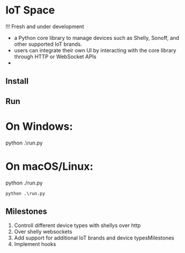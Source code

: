 # IoT Space

!!! Fresh and under development

- a Python core library to manage devices such as Shelly, Sonoff, and other supported IoT brands.
- users can integrate their own UI by interacting with the core library through HTTP or WebSocket APIs
- 

## Install

## Run

# On Windows:
python .\run.py

# On macOS/Linux:
python ./run.py
```
python .\run.py
```

## Milestones
1) Controll different device types with shellys over http
2) Over shelly websockets
3) Add support for additional IoT brands and device typesMilestones
4) Implement hooks